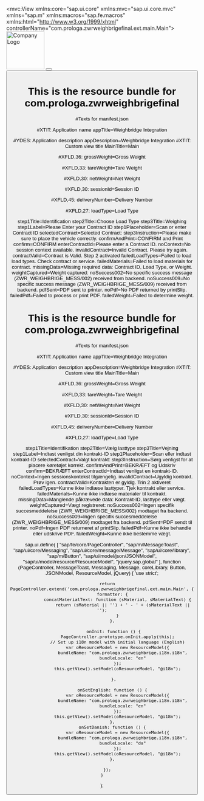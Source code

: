 <mvc:View xmlns:core="sap.ui.core" xmlns:mvc="sap.ui.core.mvc" xmlns="sap.m" xmlns:macros="sap.fe.macros"
    xmlns:html="http://www.w3.org/1999/xhtml" controllerName="com.prologa.zwrweighbrigefinal.ext.main.Main">
    <Page id="Main" class="myApp" >
      <customHeader>
    <Toolbar id="headerToolbar">
        <Image id="im1" src="/img/LogoMP.png" alt="Company Logo" width="100px" /> 
        <HBox id="headHBox1" width="100%" justifyContent="Center" class="bigWeightContainer">
        <Text id="txt1" text="Marius Pedersen"  class="headText1" />
        </HBox>
        <ToolbarSpacer id="toole1"/>
          <Button id="btn15" icon="https://upload.wikimedia.org/wikipedia/en/thumb/a/ae/Flag_of_the_United_Kingdom.svg/1280px-Flag_of_the_United_Kingdom.svg.png" 
                press=".onSetEnglish" 
                type="Transparent" 
                tooltip="English" /> <!-- Icon as flag; add text="EN" if desired -->
        <Button id="btn16" icon="https://upload.wikimedia.org/wikipedia/commons/thumb/9/9c/Flag_of_Denmark.svg/1280px-Flag_of_Denmark.svg.png" 
                press=".onSetDanish" 
                type="Transparent" 
                tooltip="Danish" /> <!-- Icon as flag; add text="DK" if desired -->
    </Toolbar>
</customHeader>
<content>
  <Wizard id="weighingWizard" complete="onWizardComplete" showNextButton="false">
   <!-- STEP 1: Identification -->
<WizardStep id="step1" title="{@i18n>step1Title}" validated="true" icon="sap-icon://business-card" >

</WizardStep>   
</Wizard>
</content>
    </Page>
</mvc:View>

# This is the resource bundle for com.prologa.zwrweighbrigefinal

#Texts for manifest.json

#XTIT: Application name
appTitle=Weighbridge Integration 

#YDES: Application description
appDescription=Weighbridge Integration
#XTIT: Custom view title
MainTitle=Main

#XFLD,36:
grossWeight=Gross Weight

#XFLD,33:
tareWeight=Tare Weight

#XFLD,30:
netWeight=Net Weight

#XFLD,30:
sessionId=Session ID

#XFLD,45:
deliveryNumber=Delivery Number

#XFLD,27:
loadType=Load Type

step1Title=Identification
step2Title=Choose Load Type
step3Title=Weighing
step1Label=Please Enter your Contract ID
step1Placeholder=Scan or enter Contract ID
selectedContract=Selected Contract: 
step3Instruction=Please make sure to place the vehicle correctly.
confirmAndPrint=CONFIRM and Print
confirm=CONFIRM
enterContractId=Please enter a Contract ID.
noContext=No session context available.
invalidContract=Invalid Contract. Please try again.
contractValid=Contract is Valid. Step 2 activated
failedLoadTypes=Failed to load load types. Check contract or service.
failedMaterials=Failed to load materials for contract.
missingData=Missing required data: Contract ID, Load Type, or Weight.
weightCaptured=Weight captured: 
noSuccess002=No specific success message (ZWR_WEIGHBRIGE_MESS/002) received from backend.
noSuccess009=No specific success message (ZWR_WEIGHBRIGE_MESS/009) received from backend.
pdfSent=PDF sent to printer.
noPdf=No PDF returned by printSlip.
failedPdf=Failed to process or print PDF.
failedWeight=Failed to determine weight.


# This is the resource bundle for com.prologa.zwrweighbrigefinal

#Texts for manifest.json

#XTIT: Application name
appTitle=Weighbridge Integration 

#YDES: Application description
appDescription=Weighbridge Integration
#XTIT: Custom view title
MainTitle=Main

#XFLD,36:
grossWeight=Gross Weight

#XFLD,33:
tareWeight=Tare Weight

#XFLD,30:
netWeight=Net Weight

#XFLD,30:
sessionId=Session ID

#XFLD,45:
deliveryNumber=Delivery Number

#XFLD,27:
loadType=Load Type

step1Title=Identifikation
step2Title=Vælg lasttype
step3Title=Vejning
step1Label=Indtast venligst din kontrakt-ID
step1Placeholder=Scan eller indtast kontrakt-ID
selectedContract=Valgt kontrakt: 
step3Instruction=Sørg venligst for at placere køretøjet korrekt.
confirmAndPrint=BEKRÆFT og Udskriv
confirm=BEKRÆFT
enterContractId=Indtast venligst en kontrakt-ID.
noContext=Ingen sessionskontekst tilgængelig.
invalidContract=Ugyldig kontrakt. Prøv igen.
contractValid=Kontrakten er gyldig. Trin 2 aktiveret
failedLoadTypes=Kunne ikke indlæse lasttyper. Tjek kontrakt eller service.
failedMaterials=Kunne ikke indlæse materialer til kontrakt.
missingData=Manglende påkrævede data: Kontrakt-ID, lasttype eller vægt.
weightCaptured=Vægt registreret: 
noSuccess002=Ingen specifik succesmeddelelse (ZWR_WEIGHBRIGE_MESS/002) modtaget fra backend.
noSuccess009=Ingen specifik succesmeddelelse (ZWR_WEIGHBRIGE_MESS/009) modtaget fra backend.
pdfSent=PDF sendt til printer.
noPdf=Ingen PDF returneret af printSlip.
failedPdf=Kunne ikke behandle eller udskrive PDF.
failedWeight=Kunne ikke bestemme vægt.


sap.ui.define(
    [
        "sap/fe/core/PageController",
        "sap/m/MessageToast",
        "sap/ui/core/Messaging",
        "sap/ui/core/message/Message",
        "sap/ui/core/library",
        "sap/m/Button",
        "sap/ui/model/json/JSONModel",
        "sap/ui/model/resource/ResourceModel",
        "jquery.sap.global"
    ],
    function (PageController, MessageToast, Messaging, Message, coreLibrary, Button, JSONModel, ResourceModel, jQuery) {
        'use strict';

        return PageController.extend('com.prologa.zwrweighbrigefinal.ext.main.Main', {
            formatter: {
                concatMaterialText: function (sMaterial, sMaterialText) {
                    return (sMaterial || '') + ' - ' + (sMaterialText || '');
                }
            },
            
             onInit: function () {
                PageController.prototype.onInit.apply(this);
                // Set up i18n model with initial language (English)
                var oResourceModel = new ResourceModel({
                    bundleName: "com.prologa.zwrweighbrige.i18n.i18n",
                    bundleLocale: "en"
                });
                this.getView().setModel(oResourceModel, "@i18n");

             },

            onSetEnglish: function () {
                var oResourceModel = new ResourceModel({
                    bundleName: "com.prologa.zwrweighbrige.i18n.i18n",
                    bundleLocale: "en"
                });
                this.getView().setModel(oResourceModel, "@i18n");
            },
            onSetDanish: function () {
                var oResourceModel = new ResourceModel({
                    bundleName: "com.prologa.zwrweighbrige.i18n.i18n",
                    bundleLocale: "da"
                });
                this.getView().setModel(oResourceModel, "@i18n");
            },

        });
    }
);


